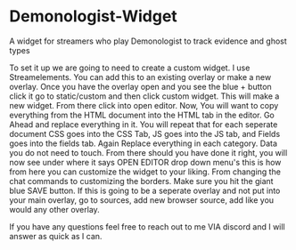 # Demonologist-Widget
A widget for streamers who play Demonologist to track evidence and ghost types


To set it up we are going to need to create a custom widget.
I use Streamelements. You can add this to an existing overlay or make a new overlay.
Once you have the overlay open and you see the blue + button click it go to static/custom and then click custom widget.
This will make a new widget. From there click into open editor.
Now, You will want to copy everything from the HTML document into the HTML tab in the editor. Go Ahead and replace everything in it.
You will repeat that for each seperate document CSS goes into the CSS Tab, JS goes into the JS tab, and Fields goes into the fields tab.
Again Replace everything in each category. Data you do not need to touch.
From there should you have done it right, you will now see under where it says OPEN EDITOR drop down menu's this is how from here you can customize the widget to your
liking. From changing the chat commands to customizing the borders.
Make sure you hit the giant blue SAVE button.
If this is going to be a seperate overlay and not put into your main overlay, go to sources, add new browser source, add like you would any other overlay.

If you have any questions feel free to reach out to me VIA discord and I will answer as quick as I can.
